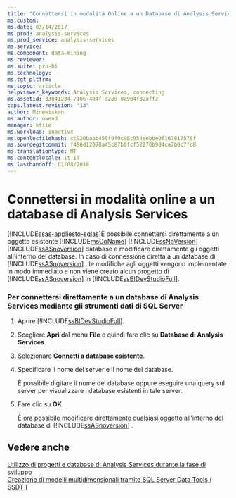 ```yaml
---
title: "Connettersi in modalità Online a un Database di Analysis Services | Documenti Microsoft"
ms.custom: 
ms.date: 03/14/2017
ms.prod: analysis-services
ms.prod_service: analysis-services
ms.service: 
ms.component: data-mining
ms.reviewer: 
ms.suite: pro-bi
ms.technology: 
ms.tgt_pltfrm: 
ms.topic: article
helpviewer_keywords: Analysis Services, connecting
ms.assetid: 33041234-7106-404f-a289-8e904f32aff2
caps.latest.revision: "13"
author: Minewiskan
ms.author: owend
manager: kfile
ms.workload: Inactive
ms.openlocfilehash: cc920baab459f9f9c95c954eebbe0f167817578f
ms.sourcegitcommit: f486d12078a45c87b0fcf52270b904ca7b0c7fc8
ms.translationtype: MT
ms.contentlocale: it-IT
ms.lasthandoff: 01/08/2018
---
```

# <a name="connect-in-online-mode-to-an-analysis-services-database"></a>Connettersi in modalità online a un database di Analysis Services
[!INCLUDE[ssas-appliesto-sqlas](../../includes/ssas-appliesto-sqlas.md)]È possibile connettersi direttamente a un oggetto esistente [!INCLUDE[msCoName](../../includes/msconame-md.md)] [!INCLUDE[ssNoVersion](../../includes/ssnoversion-md.md)] [!INCLUDE[ssASnoversion](../../includes/ssasnoversion-md.md)] database e modificare direttamente gli oggetti all'interno del database. In caso di connessione diretta a un database di [!INCLUDE[ssASnoversion](../../includes/ssasnoversion-md.md)] , le modifiche agli oggetti vengono implementate in modo immediato e non viene creato alcun progetto di [!INCLUDE[ssASnoversion](../../includes/ssasnoversion-md.md)] in [!INCLUDE[ssBIDevStudioFull](../../includes/ssbidevstudiofull-md.md)].  
  
### <a name="to-connect-directly-to-an-analysis-services-database-by-using-sql-server-data-tools"></a>Per connettersi direttamente a un database di Analysis Services mediante gli strumenti dati di SQL Server  
  
1.  Aprire [!INCLUDE[ssBIDevStudioFull](../../includes/ssbidevstudiofull-md.md)].  
  
2.  Scegliere **Apri** dal menu **File** e quindi fare clic su **Database di Analysis Services**.  
  
3.  Selezionare **Connetti a database esistente**.  
  
4.  Specificare il nome del server e il nome del database.  
  
     È possibile digitare il nome del database oppure eseguire una query sul server per visualizzare i database esistenti in tale server.  
  
5.  Fare clic su **OK**.  
  
     È ora possibile modificare direttamente qualsiasi oggetto all'interno del database di [!INCLUDE[ssASnoversion](../../includes/ssasnoversion-md.md)] .  
  
## <a name="see-also"></a>Vedere anche  
 [Utilizzo di progetti e database di Analysis Services durante la fase di sviluppo](../../analysis-services/multidimensional-models/work-with-analysis-services-projects-and-databases-in-development.md)   
 [Creazione di modelli multidimensionali tramite SQL Server Data Tools &#40; SSDT &#41;](../../analysis-services/multidimensional-models/creating-multidimensional-models-using-sql-server-data-tools-ssdt.md)  
  
  
